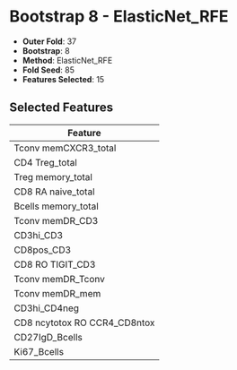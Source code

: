 # Bootstrap 8 - ElasticNet_RFE

- **Outer Fold**: 37
- **Bootstrap**: 8
- **Method**: ElasticNet_RFE
- **Fold Seed**: 85
- **Features Selected**: 15

## Selected Features

| Feature |
|---------|
| Tconv memCXCR3_total |
| CD4 Treg_total |
| Treg memory_total |
| CD8 RA naive_total |
| Bcells memory_total |
| Tconv memDR_CD3 |
| CD3hi_CD3 |
| CD8pos_CD3 |
| CD8 RO TIGIT_CD3 |
| Tconv memDR_Tconv |
| Tconv memDR_mem |
| CD3hi_CD4neg |
| CD8 ncytotox RO CCR4_CD8ntox |
| CD27IgD_Bcells |
| Ki67_Bcells |
